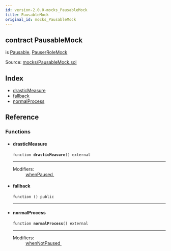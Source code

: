 ```yaml
---
id: version-2.0.0-mocks_PausableMock
title: PausableMock
original_id: mocks_PausableMock
---
```


<div class="contract-doc"><div class="contract"><h2 class="contract-header"><span class="contract-kind">contract</span> PausableMock</h2><p class="base-contracts"><span>is</span> <a href="lifecycle_Pausable.html">Pausable</a><span>, </span><a href="mocks_PauserRoleMock.html">PauserRoleMock</a></p><div class="source">Source: <a href="https://github.com/OpenZeppelin/zeppelin-solidity/blob/v2.0.0/contracts/mocks/PausableMock.sol" target="_blank">mocks/PausableMock.sol</a></div></div><div class="index"><h2>Index</h2><ul><li><a href="mocks_PausableMock.html#drasticMeasure">drasticMeasure</a></li><li><a href="mocks_PausableMock.html#">fallback</a></li><li><a href="mocks_PausableMock.html#normalProcess">normalProcess</a></li></ul></div><div class="reference"><h2>Reference</h2><div class="functions"><h3>Functions</h3><ul><li><div class="item function"><span id="drasticMeasure" class="anchor-marker"></span><h4 class="name">drasticMeasure</h4><div class="body"><code class="signature">function <strong>drasticMeasure</strong><span>() </span><span>external </span></code><hr/><dl><dt><span class="label-modifiers">Modifiers:</span></dt><dd><a href="lifecycle_Pausable.html#whenPaused">whenPaused </a></dd></dl></div></div></li><li><div class="item function"><span id="fallback" class="anchor-marker"></span><h4 class="name">fallback</h4><div class="body"><code class="signature">function <strong></strong><span>() </span><span>public </span></code><hr/></div></div></li><li><div class="item function"><span id="normalProcess" class="anchor-marker"></span><h4 class="name">normalProcess</h4><div class="body"><code class="signature">function <strong>normalProcess</strong><span>() </span><span>external </span></code><hr/><dl><dt><span class="label-modifiers">Modifiers:</span></dt><dd><a href="lifecycle_Pausable.html#whenNotPaused">whenNotPaused </a></dd></dl></div></div></li></ul></div></div></div>
